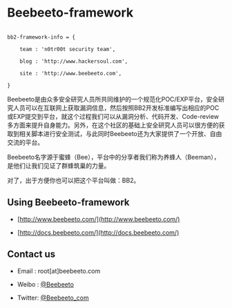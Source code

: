 # Beebeeto-framework #

```
bb2-framework-info = {
    team : 'n0tr00t security team',
    blog : 'http://www.hackersoul.com',
    site : 'http://www.beebeeto.com',
}
```

Beebeeto是由众多安全研究人员所共同维护的一个规范化POC/EXP平台，安全研究人员可以在互联网上获取漏洞信息，然后按照BB2开发标准编写出相应的POC或EXP提交到平台，就这个过程我们可以从漏洞分析、代码开发、Code-review多方面来提升自身能力。另外，在这个社区的基础上安全研究人员可以很方便的获取到相关脚本进行安全测试，与此同时Beebeeto还为大家提供了一个开放、自由交流的平台。

Beebeeto名字源于蜜蜂（Bee），平台中的分享者我们称为养蜂人（Beeman），是他们让我们见证了群蜂筑巢的力量。

对了，出于方便你也可以把这个平台叫做：BB2。

## Using Beebeeto-framework ##
* [http://www.beebeeto.com/](http://www.beebeeto.com/)
* [http://docs.beebeeto.com/](http://docs.beebeeto.com/)


## Contact us ##
* Email  : root[at]beebeeto.com
* Weibo  : [@Beebeeto](http://weibo.com/beebeeto)
* Twitter: [@Beebeeto_com](http://twitter.com/beebeeto_com)
